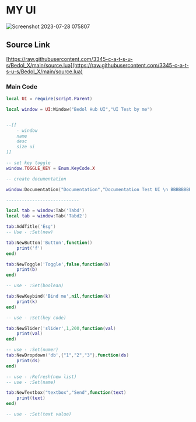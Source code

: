 # MY UI
![Screenshot 2023-07-28 075807](https://github.com/3345-c-a-t-s-u-s/Bedol_X/assets/117000269/665b05c1-7c5f-4eea-84bb-c57dc28f6e4b)


## Source Link
[https://raw.githubusercontent.com/3345-c-a-t-s-u-s/Bedol_X/main/source.lua](https://raw.githubusercontent.com/3345-c-a-t-s-u-s/Bedol_X/main/source.lua)

### Main Code
```lua
local UI = require(script.Parent)

local window = UI:Window("Bedol Hub UI","UI Test by me")


--[[
	- window
	name
	desc
	size ui
]]

-- set key toggle
window.TOGGLE_KEY = Enum.KeyCode.X

-- create documentation

window:Documentation("Documentation","Documentation Test UI \n BBBBBBBBBBBBBBBBBB \n you're good man right \n eaooooo","Click me!")

----------------------------

local tab = window:Tab('Tabd')
local tab = window:Tab('Tabd2')

tab:AddTitle('Esg')
-- Use - :Set(new)

tab:NewButton('Button',function()
	print('f')
end)

tab:NewToggle('Toggle',false,function(b)
	print(b)
end)

-- use - :Set(boolean)

tab:NewKeybind('Bind me',nil,function(k)
	print(k)
end)

-- use - :Set(key code)

tab:NewSlider('slider',1,200,function(val)
	print(val)
end)

-- use - :Set(numer)
tab:NewDropdown('db',{"1","2","3"},function(ds)
	print(ds)
end)

-- use - :Refresh(new list)
-- use - :Set(name)

tab:NewTextbox("textbox","Send",function(text)
	print(text)
end)

-- use - :Set(text value)
```
